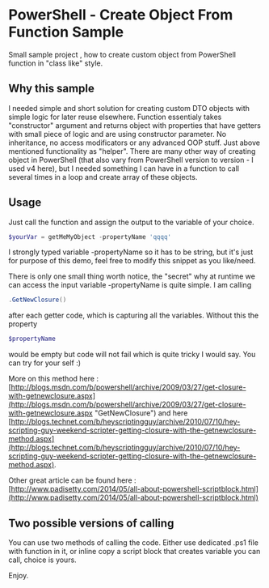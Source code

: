 # PowerShell - Create Object From Function Sample

Small sample project , how to create custom object from PowerShell function in "class like" style.


## Why this sample

I needed simple and short solution for creating custom DTO objects with simple logic for later reuse elsewhere. Function essentialy takes "constructor" argument and returns object with properties that have getters with small piece of logic and are using constructor parameter. No inheritance, no access modificators or any advanced OOP stuff. Just above mentioned functionality as "helper". There are many other way of creating object in PowerShell (that also vary from PowerShell version to version - I used v4 here), but I needed something I can have in a function to call several times in a loop and create array of these objects.

## Usage

Just call the function and assign the output to the variable of your choice.

```powershell
$yourVar = getMeMyObject -propertyName 'qqqq'
```

I strongly typed variable -propertyName so it has to be string, but it's just for purpose of this demo, feel free to modify this snippet as you like/need.

There is only one small thing worth notice, the "secret" why at runtime we can access the input variable -propertyName is quite simple. I am calling 

```powershell
.GetNewClosure()
```

after each getter code, which is capturing all the variables. Without this the property 

```powershell
$propertyName
```

would be empty but code will not fail which is quite tricky I would say. You can try for your self :)

More on this method here :
[http://blogs.msdn.com/b/powershell/archive/2009/03/27/get-closure-with-getnewclosure.aspx](http://blogs.msdn.com/b/powershell/archive/2009/03/27/get-closure-with-getnewclosure.aspx "GetNewClosure") and here [http://blogs.technet.com/b/heyscriptingguy/archive/2010/07/10/hey-scripting-guy-weekend-scripter-getting-closure-with-the-getnewclosure-method.aspx](http://blogs.technet.com/b/heyscriptingguy/archive/2010/07/10/hey-scripting-guy-weekend-scripter-getting-closure-with-the-getnewclosure-method.aspx).

Other great article can be found here :
[http://www.padisetty.com/2014/05/all-about-powershell-scriptblock.html](http://www.padisetty.com/2014/05/all-about-powershell-scriptblock.html)

## Two possible versions of calling

You can use two methods of calling the code. Either use dedicated .ps1 file with function in it, or inline copy a script block that creates variable you can call, choice is yours.

Enjoy.